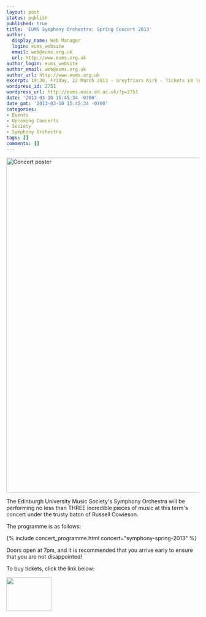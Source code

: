 ```yaml
---
layout: post
status: publish
published: true
title: 'EUMS Symphony Orchestra: Spring Concert 2013'
author:
  display_name: Web Manager
  login: eums_website
  email: web@eums.org.uk
  url: http://www.eums.org.uk
author_login: eums_website
author_email: web@eums.org.uk
author_url: http://www.eums.org.uk
excerpt: 19:30, Friday, 22 March 2013 - Greyfriars Kirk - Tickets £8 (£5)
wordpress_id: 2751
wordpress_url: http://eums.eusa.ed.ac.uk/?p=2751
date: '2013-03-10 15:45:34 -0700'
date_gmt: '2013-03-10 15:45:34 -0700'
categories:
- Events
- Upcoming Concerts
- Society
- Symphony Orchestra
tags: []
comments: []
---
```


<a title="buy tickets online" href="http://www.ticketsource.co.uk/event/33082">
  <img alt="Concert poster" src="http://eums.eusa.ed.ac.uk/wp-content/uploads/images/w620/posters/20130322_symphony.jpg" width="620" height="872">
</a>

The Edinburgh University Music Society's Symphony Orchestra will be performing
no less than THREE incredible pieces of music at this term's concert under the
trusty baton of Russell Cowieson.

The programme is as follows:

{% include concert_programme.html concert="symphony-spring-2013" %}

Doors open at 7pm, and it is recommended that you arrive early to ensure that
you are not disappointed!

To buy tickets, click the link below:

<a title="buy tickets online" href="http://www.ticketsource.co.uk/event/33082">
  <img alt="" src="http://www.ticketsource.co.uk/images/buyTickets/buyTickets-medium.png" width="118" height="88" border="0">
</a>
